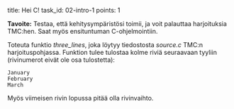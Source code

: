 title: Hei C!
task_id: 02-intro-1
points: 1

**Tavoite:** Testaa, että kehitysympäristösi toimii, ja voit palauttaa
harjoituksia TMC:hen. Saat myös ensituntuman C-ohjelmointiin.

Toteuta funktio _three_lines_, joka löytyy tiedostosta _source.c_
TMC:n harjoituspohjassa. Funktion tulee tulostaa kolme riviä
seuraavaan tyyliin (rivinumerot eivät ole osa tulostetta):

    January
    February
    March

Myös viimeisen rivin lopussa pitää olla rivinvaihto.
